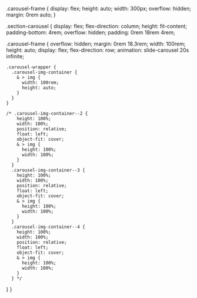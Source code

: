 .carousel-frame {
display: flex;
height: auto;
width: 300px;
overflow: hidden;
margin: 0rem auto;
}

.section-carousel {
display: flex;
flex-direction: column;
height: fit-content;
padding-bottom: 4rem;
overflow: hidden;
padding: 0rem 18rem 4rem;

.carousel-frame {
overflow: hidden;
margin: 0rem 18.3rem;
width: 100rem;
height: auto;
display: flex;
flex-direction: row;
animation: slide-carousel 20s infinite;

    .carousel-wrapper {
      .carousel-img-container {
        & > img {
          width: 100rem;
          height: auto;
        }
      }
    }

    /* .carousel-img-container--2 {
        height: 100%;
        width: 100%;
        position: relative;
        float: left;
        object-fit: cover;
        & > img {
          height: 100%;
          width: 100%;
        }
      }
      .carousel-img-container--3 {
        height: 100%;
        width: 100%;
        position: relative;
        float: left;
        object-fit: cover;
        & > img {
          height: 100%;
          width: 100%;
        }
      }
      .carousel-img-container--4 {
        height: 100%;
        width: 100%;
        position: relative;
        float: left;
        object-fit: cover;
        & > img {
          height: 100%;
          width: 100%;
        }
      } */

}
}
